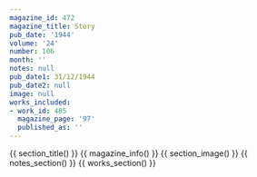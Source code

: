 ```yaml
---
magazine_id: 472
magazine_title: Story
pub_date: '1944'
volume: '24'
number: 106
month: ''
notes: null
pub_date1: 31/12/1944
pub_date2: null
image: null
works_included:
- work_id: 485
  magazine_page: '97'
  published_as: ''
---
```


{{ section_title() }}
{{ magazine_info() }}
{{ section_image() }}
{{ notes_section() }}
{{ works_section() }}
